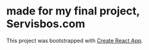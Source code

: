 # made for my final project, Servisbos.com

This project was bootstrapped with [Create React App](https://github.com/facebook/create-react-app).

